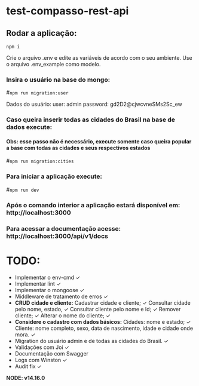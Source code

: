 # test-compasso-rest-api

## Rodar a aplicação: 

`npm i`

Crie o arquivo .env e edite as variáveis de acordo com o seu ambiente. Use o arquivo .env_example como modelo.

### Insira o usuário na base do mongo: 

#`npm run migration:user`

Dados do usuário:
user: admin
password: gd2D2@cjwcvneSMs2Sc_ew

### Caso queira inserir todas as cidades do Brasil na base de dados execute:

#### Obs: esse passo não é necessário, execute somente caso queira popular a base com todas as cidades e seus respectivos estados

#`npm run migration:cities`

### Para iniciar a aplicação execute:

#`npm run dev`

### Após o comando interior a aplicação estará disponível em: http://localhost:3000

### Para acessar a documentação acesse: http://localhost:3000/api/v1/docs

# TODO:
- Implementar o env-cmd ✓
- Implementar lint ✓
- Implementar o mongoose ✓
- Middleware de tratamento de erros ✓
- **CRUD cidade e cliente:** 
 Cadastrar cidade e cliente; ✓
 Consultar cidade pelo nome, estado, ✓
 Consultar cliente pelo nome e Id; ✓
 Remover cliente; ✓
 Alterar o nome do cliente; ✓
- **Considere o cadastro com dados básicos:** 
 Cidades: nome e estado; ✓
 Cliente: nome completo, sexo, data de nascimento, idade e cidade onde mora. ✓
- Migration do usuário admin e de todas as cidades do Brasil. ✓
- Validações com Joi ✓
- Documentação com Swagger
- Logs com Winston ✓
- Audit fix ✓

**NODE: v14.16.0**
